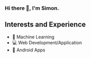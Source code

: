 ### Hi there 👋, I'm Simon.

## Interests and Experience
* 🤖 Machine Learning
* 💻 Web Development/Application
* 📱 Android Apps
